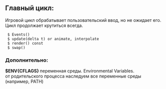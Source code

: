 ## Главный цикл:
Игровой цикл обрабатывает пользовательский ввод, но не ожидает его.
Цикл продолжает крутиться всегда.
```
 $ Events()
 $ update(delta t) or animate, interpolate
 $ render() const
 $ swap()
```

 


### Дополнительно:
<b> $ENV{CFLAGS} </b> 
переменная среды. Environmental Variables.<br> 
от родительского процесса наследуем все переменные среды (например, PATH)<br>


